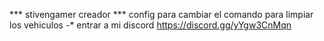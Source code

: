 *** stivengamer creador 
*** config para cambiar el comando para limpiar los vehiculos 
*-**   entrar a mi discord https://discord.gg/yYgw3CnMqn 
